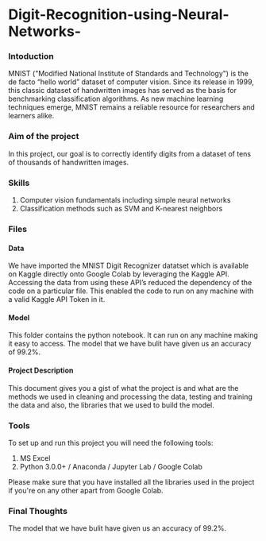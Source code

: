 # Digit-Recognition-using-Neural-Networks-

### Intoduction
MNIST ("Modified National Institute of Standards and Technology") is the de facto “hello world” dataset of computer vision. Since its release in 1999, this classic dataset of handwritten images has served as the basis for benchmarking classification algorithms. As new machine learning techniques emerge, MNIST remains a reliable resource for researchers and learners alike.

### Aim of the project
In this project, our goal is to correctly identify digits from a dataset of tens of thousands of handwritten images. 

### Skills
1. Computer vision fundamentals including simple neural networks
2. Classification methods such as SVM and K-nearest neighbors

### Files

#### Data
We have imported the MNIST Digit Recognizer datatset which is available on Kaggle directly onto Google Colab by leveraging the Kaggle API. Accessing the data from using these API’s reduced the dependency of the code on a particular file. This enabled the code to run on any machine with a valid Kaggle API Token in it.

#### Model
This folder contains the python notebook. It can run on any machine making it easy to access. The model that we have bulit have given us an accuracy of 99.2%.

#### Project Description
This document gives you a gist of what the project is and what are the methods we used in cleaning and processing the data, testing and training the data and also, the libraries that we used to build the model.

### Tools
To set up and run this project you will need the following tools:
1. MS Excel
2. Python 3.0.0+ / Anaconda / Jupyter Lab / Google Colab

Please make sure that you have installed all the libraries used in the project if you're on any other apart from Google Colab.

### Final Thoughts
The model that we have bulit have given us an accuracy of 99.2%.

